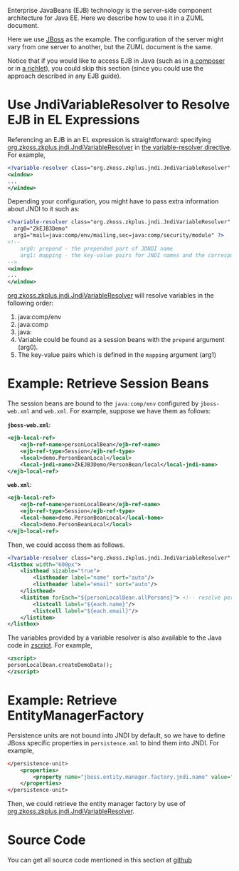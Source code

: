 

Enterprise JavaBeans (EJB) technology is the server-side component
architecture for Java EE. Here we describe how to use it in a ZUML
document.

Here we use [JBoss](http://jboss.org) as the example. The configuration
of the server might vary from one server to another, but the ZUML
document is the same.

Notice that if you would like to access EJB in Java (such as in [a composer]({{site.baseurl}}/zk_dev_ref/mvc/composer)
or in [a richlet]({{site.baseurl}}/zk_dev_ref/ui_composing/richlet)), you
could skip this section (since you could use the approach described in
any EJB guide).

# Use JndiVariableResolver to Resolve EJB in EL Expressions

Referencing an EJB in an EL expression is straightforward: specifying
[org.zkoss.zkplus.jndi.JndiVariableResolver](https://www.zkoss.org/javadoc/latest/zk/org/zkoss/zkplus/jndi/JndiVariableResolver.html) in [the variable-resolver directive](zuml_ref/variable-resolver).
For example,

```xml
<?variable-resolver class="org.zkoss.zkplus.jndi.JndiVariableResolver" ?>
<window>
...
</window>
```

Depending your configuration, you might have to pass extra information
about JNDI to it such as:

```xml
<?variable-resolver class="org.zkoss.zkplus.jndi.JndiVariableResolver"
  arg0="ZkEJB3Demo"
  arg1="mail=java:comp/env/mailing,sec=java:comp/security/module" ?>
<!--
    arg0: prepend - the prepended part of JDNDI name
    arg1: mapping - the key-value pairs for JNDI names and the corresponding variable names
-->
<window>
...
</window>
```

[org.zkoss.zkplus.jndi.JndiVariableResolver](https://www.zkoss.org/javadoc/latest/zk/org/zkoss/zkplus/jndi/JndiVariableResolver.html) will
resolve variables in the following order:

1.  java:comp/env
2.  java:comp
3.  java:
4.  Variable could be found as a session beans with the `prepend`
    argument (arg0).
5.  The key-value pairs which is defined in the `mapping` argument
    (arg1)

# Example: Retrieve Session Beans

The session beans are bound to the `java:comp/env` configured by
`jboss-web.xml` and `web.xml`. For example, suppose we have them as
follows:

**`jboss-web.xml`**:

```xml
<ejb-local-ref>
    <ejb-ref-name>personLocalBean</ejb-ref-name>
    <ejb-ref-type>Session</ejb-ref-type>
    <local>demo.PersonBeanLocal</local>
    <local-jndi-name>ZkEJB3Demo/PersonBean/local</local-jndi-name>
</ejb-local-ref>
```

**`web.xml`**:

```xml
<ejb-local-ref>
    <ejb-ref-name>personLocalBean</ejb-ref-name>
    <ejb-ref-type>Session</ejb-ref-type>
    <local-home>demo.PersonBeanLocal</local-home>
    <local>demo.PersonBeanLocal</local>
</ejb-local-ref>
```

Then, we could access them as follows.

```xml
<?variable-resolver class="org.zkoss.zkplus.jndi.JndiVariableResolver" ?>
<listbox width="600px">
    <listhead sizable="true">
        <listheader label="name" sort="auto"/>
        <listheader label="email" sort="auto"/>
    </listhead>
    <listitem forEach="${personLocalBean.allPersons}"> <!-- resolve personLocalBean from JNDI -->
        <listcell label="${each.name}"/>
        <listcell label="${each.email}"/>
    </listitem>
</listbox>
```

The variables provided by a variable resolver is also available to the
Java code in
[zscript]({{site.baseurl}}/zk_dev_ref/ui_composing/scripts_in_zuml).
For example,

```xml
<zscript>
personLocalBean.createDemoData();
</zscript>
```

# Example: Retrieve EntityManagerFactory

Persistence units are not bound into JNDI by default, so we have to
define JBoss specific properties in `persistence.xml` to bind them into
JNDI. For example,

```xml
</persistence-unit>
    <properties>
        <property name="jboss.entity.manager.factory.jndi.name" value="java:comp/entityManagerFactory"/>
    </properties>
</persistence-unit>
```

Then, we could retrieve the entity manager factory by use of
[org.zkoss.zkplus.jndi.JndiVariableResolver](https://www.zkoss.org/javadoc/latest/zk/org/zkoss/zkplus/jndi/JndiVariableResolver.html).

# Source Code

You can get all source code mentioned in this section at
[github](https://github.com/zkoss/zkbooks/tree/master/developersreference/integration.ejb)
